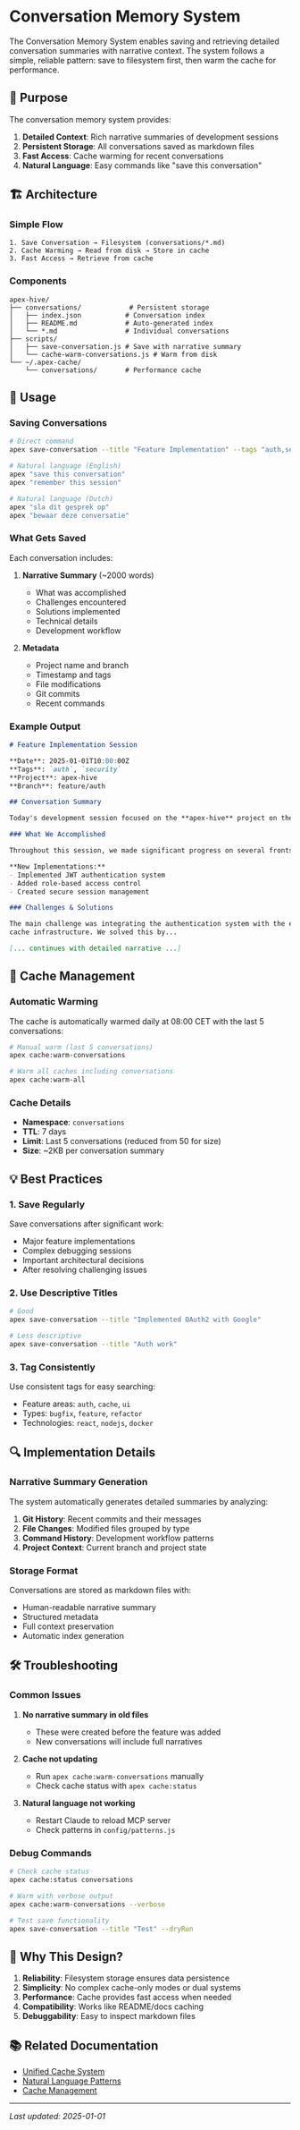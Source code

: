 # Conversation Memory System

<overview>
The Conversation Memory System enables saving and retrieving detailed conversation summaries with narrative context. The system follows a simple, reliable pattern: save to filesystem first, then warm the cache for performance.
</overview>

## 🎯 Purpose

The conversation memory system provides:

1. **Detailed Context**: Rich narrative summaries of development sessions
2. **Persistent Storage**: All conversations saved as markdown files
3. **Fast Access**: Cache warming for recent conversations
4. **Natural Language**: Easy commands like "save this conversation"

## 🏗️ Architecture

### Simple Flow

```
1. Save Conversation → Filesystem (conversations/*.md)
2. Cache Warming → Read from disk → Store in cache
3. Fast Access → Retrieve from cache
```

### Components

```
apex-hive/
├── conversations/            # Persistent storage
│   ├── index.json           # Conversation index
│   ├── README.md            # Auto-generated index
│   └── *.md                 # Individual conversations
├── scripts/
│   ├── save-conversation.js # Save with narrative summary
│   └── cache-warm-conversations.js # Warm from disk
└── ~/.apex-cache/
    └── conversations/       # Performance cache
```

## 📝 Usage

### Saving Conversations

```bash
# Direct command
apex save-conversation --title "Feature Implementation" --tags "auth,security"

# Natural language (English)
apex "save this conversation"
apex "remember this session"

# Natural language (Dutch)
apex "sla dit gesprek op"
apex "bewaar deze conversatie"
```

### What Gets Saved

Each conversation includes:

1. **Narrative Summary** (~2000 words)
   - What was accomplished
   - Challenges encountered
   - Solutions implemented
   - Technical details
   - Development workflow

2. **Metadata**
   - Project name and branch
   - Timestamp and tags
   - File modifications
   - Git commits
   - Recent commands

### Example Output

```markdown
# Feature Implementation Session

**Date**: 2025-01-01T10:00:00Z
**Tags**: `auth`, `security`
**Project**: apex-hive
**Branch**: feature/auth

## Conversation Summary

Today's development session focused on the **apex-hive** project on the `feature/auth` branch.

### What We Accomplished

Throughout this session, we made significant progress on several fronts:

**New Implementations:**
- Implemented JWT authentication system
- Added role-based access control
- Created secure session management

### Challenges & Solutions

The main challenge was integrating the authentication system with the existing 
cache infrastructure. We solved this by...

[... continues with detailed narrative ...]
```

## 🔄 Cache Management

### Automatic Warming

The cache is automatically warmed daily at 08:00 CET with the last 5 conversations:

```bash
# Manual warm (last 5 conversations)
apex cache:warm-conversations

# Warm all caches including conversations
apex cache:warm-all
```

### Cache Details

- **Namespace**: `conversations`
- **TTL**: 7 days
- **Limit**: Last 5 conversations (reduced from 50 for size)
- **Size**: ~2KB per conversation summary

## 💡 Best Practices

### 1. Save Regularly

Save conversations after significant work:
- Major feature implementations
- Complex debugging sessions
- Important architectural decisions
- After resolving challenging issues

### 2. Use Descriptive Titles

```bash
# Good
apex save-conversation --title "Implemented OAuth2 with Google"

# Less descriptive
apex save-conversation --title "Auth work"
```

### 3. Tag Consistently

Use consistent tags for easy searching:
- Feature areas: `auth`, `cache`, `ui`
- Types: `bugfix`, `feature`, `refactor`
- Technologies: `react`, `nodejs`, `docker`

## 🔍 Implementation Details

### Narrative Summary Generation

The system automatically generates detailed summaries by analyzing:

1. **Git History**: Recent commits and their messages
2. **File Changes**: Modified files grouped by type
3. **Command History**: Development workflow patterns
4. **Project Context**: Current branch and project state

### Storage Format

Conversations are stored as markdown files with:
- Human-readable narrative summary
- Structured metadata
- Full context preservation
- Automatic index generation

## 🛠️ Troubleshooting

### Common Issues

1. **No narrative summary in old files**
   - These were created before the feature was added
   - New conversations will include full narratives

2. **Cache not updating**
   - Run `apex cache:warm-conversations` manually
   - Check cache status with `apex cache:status`

3. **Natural language not working**
   - Restart Claude to reload MCP server
   - Check patterns in `config/patterns.js`

### Debug Commands

```bash
# Check cache status
apex cache:status conversations

# Warm with verbose output
apex cache:warm-conversations --verbose

# Test save functionality
apex save-conversation --title "Test" --dryRun
```

## 🚀 Why This Design?

1. **Reliability**: Filesystem storage ensures data persistence
2. **Simplicity**: No complex cache-only modes or dual systems
3. **Performance**: Cache provides fast access when needed
4. **Compatibility**: Works like README/docs caching
5. **Debuggability**: Easy to inspect markdown files

## 📚 Related Documentation

- [Unified Cache System](./unified-cache.md)
- [Natural Language Patterns](../02-guides/natural-language.md)
- [Cache Management](../02-guides/cache-management.md)

---

*Last updated: 2025-01-01*